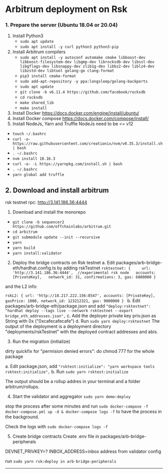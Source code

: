 # Arbitrum deployment on Rsk

### 1. Prepare the server (Ubuntu 18.04 or 20.04)
1. Install Python3
    - `sudo apt update`
    - `sudo apt install -y curl python3 python3-pip`
2. Install Arbitrum compilers
    - `sudo apt install -y autoconf automake cmake libboost-dev libboost-filesystem-dev libgmp-dev librocksdb-dev libssl-dev libgflags-dev libsnappy-dev zlib1g-dev libbz2-dev liblz4-dev libzstd-dev libtool golang-go clang-format`
    - `pip3 install cmake-format`
    - `sudo add-apt-repository -y ppa:longsleep/golang-backports`
   - `sudo apt update`
    - `git clone -b v6.11.4 https://github.com/facebook/rocksdb`
    - `cd rocksdb`
    - `make shared_lib`
    - `make install`
3. Install Docker
https://docs.docker.com/engine/install/ubuntu/
4. Install Docker compose
https://docs.docker.com/compose/install/
5. Install NodeJs, Yarn and Truffle
NodeJs need to be <= v12
- `touch ~/.bashrc`
- `curl -o- https://raw.githubusercontent.com/creationix/nvm/v0.35.3/install.sh | bash`
- `. ~/.bashrc`
- `nvm install 10.16.3`
- `curl -o- -L https://yarnpkg.com/install.sh | bash`
- `. ~/.bashrc`
- `yarn global add truffle`

## 2. Download and install arbitrum

rsk testnet rpc: http://3.141.186.36:4444

1. Download and install the monorepo
- `git clone -b sequencer2 https://github.com/offchainlabs/arbitrum.git`
- `cd arbitrum`
- `git submodule update --init --recursive`
- `yarn`
- `yarn build`
- `yarn install:validator`

2. Deploy the bridge contracts on Rsk testnet
a. Edit packages/arb-bridge-eth/hardhat.config.ts by adding rskTestnet
`
     rsktestnet: {    
         url: 'http://3.141.186.36:4444',  //experimental rsk node  
         accounts: [PrivateKey],  
         network_id: 31,
         confirmations: 3,
         gas: 6800000
     }
`

and the L2 info:  

`rskL2: {
      url: 'http://18.217.222.156:8547',
      accounts: [PrivateKey],
      gasPrice: 1000,
      network_id: 123212321,
      gas: 9000000
    }
`
b. Edit packages/arb-bridge-eth/package.json and add
`"deploy:rsktestnet": "hardhat deploy --tags live --network rsktestnet --export bridge_eth_addresses.json",`
c. Add the deployer private key priv.json as String with 0x ("0xcafecafecafe")
d. Run `sudo yarn deploy:rsktestnet`
The output of the deployment is a deployment directory "deployments/rskTestnet" with the deployed contract
addresses and abis.

3. Run the migration (initialize)

dirty quickfix for "permision denied errors": do chmod 777 for the whole package

a.  Edit package.json, add
`"rsktest:initialize": "yarn workspace tools rsktest:initialize",`
b. Run `sudo yarn rsktest:initialize`

The output should be a rollup addres in your terminal and a folder arbitrum/rollups. 


4. Start the validator and aggregator
`sudo yarn demo:deploy`

stop the process after some minutes and run
`sudo docker-compose -f docker-compose.yml up -d & docker-compose logs -f`
to have the process in the background.

Check the logs with
`sudo docker-compose logs -f`


5. Create bridge contracts
Create .env file in packages/arb-bridge-peripherals

DEVNET_PRIVKEY=?
INBOX_ADDRESS=inbox address from validator config

run `sudo yarn rsk:deploy in arb-bridge-peripherals`


---------------------



 